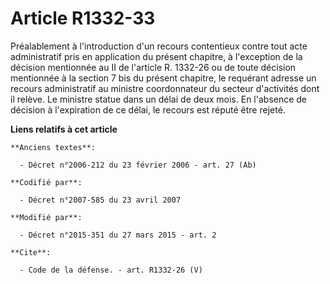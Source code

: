 # Article R1332-33

Préalablement à l'introduction d'un recours contentieux contre tout acte administratif pris en application du présent
chapitre, à l'exception de la décision mentionnée au II de l'article R. 1332-26 ou de toute décision mentionnée à la section
7 bis du présent chapitre, le requérant adresse un recours administratif au ministre coordonnateur du secteur d'activités
dont il relève. Le ministre statue dans un délai de deux mois. En l'absence de décision à l'expiration de ce délai, le
recours est réputé être rejeté.

**Liens relatifs à cet article**

	**Anciens textes**:

	  - Décret n°2006-212 du 23 février 2006 - art. 27 (Ab)

	**Codifié par**:

	  - Décret n°2007-585 du 23 avril 2007

	**Modifié par**:

	  - Décret n°2015-351 du 27 mars 2015 - art. 2

	**Cite**:

	  - Code de la défense. - art. R1332-26 (V)
